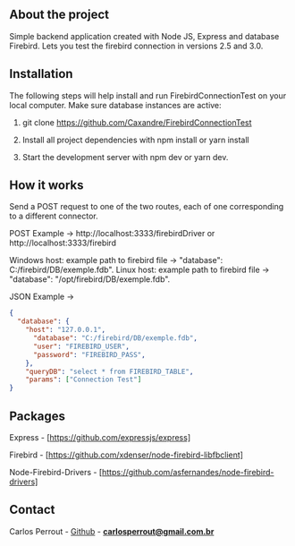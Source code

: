 
## About the project

Simple backend application created with Node JS, Express and database Firebird. Lets you test the firebird connection in versions 2.5 and 3.0.

## Installation

The following steps will help install and run FirebirdConnectionTest on your local computer. Make sure database instances are active:

1. git clone https://github.com/Caxandre/FirebirdConnectionTest

2. Install all project dependencies with npm install or yarn install

3. Start the development server with npm dev or yarn dev.

## How it works

Send a POST request to one of the two routes, each of one corresponding to a different connector.

POST Example -> http://localhost:3333/firebirdDriver or http://localhost:3333/firebird

Windows host: example path to firebird file	-> "database": C:/firebird/DB/exemple.fdb".
Linux host: example path to firebird file -> "database": "/opt/firebird/DB/exemple.fdb".

JSON Example ->

```json
{ 
  "database": { 
    "host": "127.0.0.1", 
	  "database": "C:/firebird/DB/exemple.fdb", 
	  "user": "FIREBIRD_USER", 
	  "password": "FIREBIRD_PASS", 
	}, 
	"queryDB": "select * from FIREBIRD_TABLE", 
	"params": ["Connection Test"] 
}
```
## Packages

Express - [https://github.com/expressjs/express]

Firebird - [https://github.com/xdenser/node-firebird-libfbclient]

Node-Firebird-Drivers - [https://github.com/asfernandes/node-firebird-drivers]

## Contact

Carlos Perrout - [Github](https://github.com/Caxandre) - **carlosperrout@gmail.com.br**